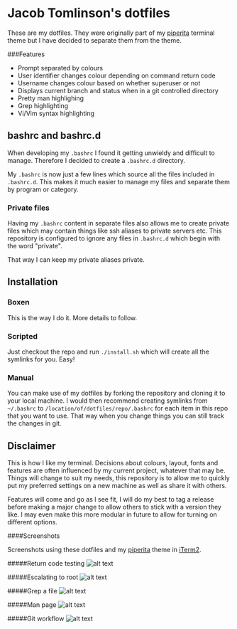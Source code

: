 # Jacob Tomlinson's dotfiles

These are my dotfiles. They were originally part of my [piperita][1] terminal theme but I have decided to separate them from the theme.

###Features
* Prompt separated by colours
* User identifier changes colour depending on command return code
* Username changes colour based on whether superuser or not
* Displays current branch and status when in a git controlled directory
* Pretty man highlighing
* Grep highlighting
* Vi/Vim syntax highlighting

## bashrc and bashrc.d

When developing my `.bashrc` I found it getting unwieldy and difficult to manage. Therefore I decided to create a `.bashrc.d` directory.

My `.bashrc` is now just a few lines which source all the files included in `.bashrc.d`. This makes it much easier to manage my files and separate them by program or category.

### Private files

Having my `.bashrc` content in separate files also allows me to create private files which may contain things like ssh aliases to private servers etc. This repository is configured to ignore any files in `.bashrc.d` which begin with the word "private".

That way I can keep my private aliases private.

## Installation

### Boxen

This is the way I do it. More details to follow.

### Scripted

Just checkout the repo and run `./install.sh` which will create all the symlinks for you. Easy!

### Manual

You can make use of my dotfiles by forking the repository and cloning it to your local machine. I would then recommend creating symlinks from `~/.bashrc` to `/location/of/dotfiles/repo/.bashrc` for each item in this repo that you want to use. That way when you change things you can still track the changes in git.

## Disclaimer
This is how I like my terminal. Decisions about colours, layout, fonts and features are often influenced by my current project, whatever that may be. Things will change to suit my needs, this repository is to allow me to quickly put my preferred settings on a new machine as well as share it with others.

Features will come and go as I see fit, I will do my best to tag a release before making a major change to allow others to stick with a version they like. I may even make this more modular in future to allow for turning on different options.

####Screenshots

Screenshots using these dotfiles and my [piperita][1] theme in [iTerm2][2].

#####Return code testing
![alt text](http://i.imgur.com/6fr0gB1.png "Return code")

#####Escalating to root
![alt text](http://i.imgur.com/Ag6zNRd.png "Root")

#####Grep a file
![alt text](http://i.imgur.com/XO5JAwB.png "Grep")

#####Man page
![alt text](http://i.imgur.com/gOudKTc.png "Man")

#####Git workflow
![alt text](http://i.imgur.com/0rr9Ulz.png "Git")


[1]: https://github.com/jacobtomlinson/terminal-piperita
[2]: http://iterm2.com/
